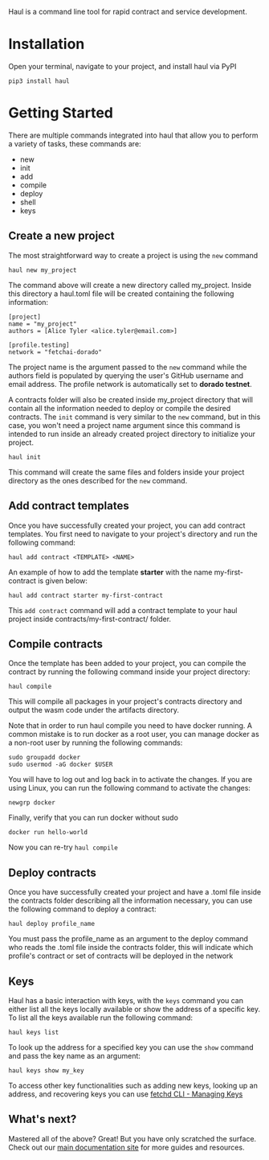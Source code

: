 Haul is a command line tool for rapid contract and service development.

# Installation

Open your terminal, navigate to your project, and install haul via PyPI

```
pip3 install haul
```


# Getting Started
There are multiple commands integrated into haul that allow you to perform a variety of tasks, these commands are:
* new
* init
* add
* compile
* deploy
* shell
* keys

## Create a new project
The most straightforward way to create a project is using the ```new``` command
```
haul new my_project
```

The command above will create a new directory called my_project. Inside this directory a haul.toml file will be created containing the following information:

```
[project]
name = "my_project"
authors = [Alice Tyler <alice.tyler@email.com>]

[profile.testing]
network = "fetchai-dorado"
```

The project name is the argument passed to the ```new``` command while the authors field is populated by querying the user's GitHub username and email address. The profile network is automatically set to **dorado testnet**.

A contracts folder will also be created inside my_project directory that will contain all the information needed to deploy or compile the desired contracts. The ```init``` command is very similar to the ```new``` command, but in this case, you won't need a project name argument since this command is intended to run inside an already created project directory to initialize your project.

```
haul init
```

This command will create the same files and folders inside your project directory as the ones described for the ```new``` command.

## Add contract templates
Once you have successfully created your project, you can add contract templates. You first need to navigate to your project's directory and run the following command:

```
haul add contract <TEMPLATE> <NAME>
```

An example of how to add the template **starter** with the name my-first-contract is given below:

```
haul add contract starter my-first-contract
```

This ```add contract``` command will add a contract template to your haul project inside contracts/my-first-contract/ folder. 

## Compile contracts
Once the template has been added to your project, you can compile the contract by running the following command inside your
project directory:

```
haul compile
```
This will compile all packages in your project's contracts directory and output the wasm code under the artifacts directory.

Note that in order to run haul compile you need to have docker running. A common mistake is to run docker as a root user, you can manage docker as a non-root user by running the following commands:
```
sudo groupadd docker
sudo usermod -aG docker $USER
```

You will have to log out and log back in to activate the changes. If you are using Linux, you can run the following command to activate the changes:
```
newgrp docker
```
Finally, verify that you can run docker without sudo
```
docker run hello-world
```
Now you can re-try ```haul compile```


## Deploy contracts

Once you have successfully created your project and have a .toml file inside the contracts folder describing all the information necessary, you can use the following command to deploy a contract:

```
haul deploy profile_name
```

You must pass the profile_name as an argument to the deploy command who reads the .toml file inside the contracts folder, this will indicate which profile's contract or set of contracts will be deployed in the network

## Keys

Haul has a basic interaction with keys, with the ```keys``` command you can either list all the keys locally available or show the address of a specific key. To list all the keys available run the following command:
```
haul keys list
```

To look up the address for a specified key you can use the ```show``` command and pass the key name as an argument:
```
haul keys show my_key
```
To access other key functionalities such as adding new keys, looking up an address, and recovering keys you can use [fetchd CLI - Managing Keys](https://docs.fetch.ai/ledger_v2/cli-keys/)

## What's next?

Mastered all of the above? Great! But you have only scratched the surface. Check out our [main documentation site](https://docs.fetch.ai/) for more guides and resources.
